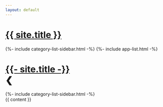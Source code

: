 ```yaml
---
layout: default
---
```

<head>
  <meta name="google-site-verification" content="Up4NMaytjs0u212Seq63B4_XdJdBWrvUOVROrWpg5cc" />
  <meta name="naver-site-verification" content="ca101c91aa6dd3f888eefb8a4894a628c9c75ff4" />
  <meta name="viewport" content="width=device-width, initial-scale=1">
  <title>Trouvaillle log.</title>
  <link rel="stylesheet" type="text/css" href="/assets/css/style.css"/>
  <link rel="icon" type="image/png" href="/favicon.png" />
  <link rel="stylesheet" href="https://cdn.jsdelivr.net/npm/bootstrap-icons@1.11.3/font/bootstrap-icons.min.css">
  <script src="/assets/js/post.js"></script>
  <!-- Global site tag (gtag.js) - Google Analytics -->
  <script async src="https://www.googletagmanager.com/gtag/js?id=G-3VSF418X77"></script>
  <!-- MathJax -->
  <script type="text/javascript" async
    src="https://cdn.jsdelivr.net/npm/mathjax@3/es5/tex-mml-chtml.js">
  </script>
  <script type="text/javascript">
    window.dataLayer = window.dataLayer || [];
    function gtag() { dataLayer.push(arguments); }
    gtag('js', new Date());

    gtag('config', 'G-3VSF418X77');

    window.onload = () => {
      let hide = document.querySelector('.sidebar .header .page-heading .hide');
      hide.addEventListener('click', () => {
        let sidebar = document.querySelector('.sidebar');
        if (sidebar) {
          sidebar.classList.toggle('hidden');
          if (sidebar.classList.contains('hidden')) {
            hide.innerHTML = '&#x276F;';
          } else {
            hide.innerHTML = '&#x276E;';
          }
        }
      });
    };
  </script>

  <!-- Google adsense-->
  <script async src="https://pagead2.googlesyndication.com/pagead/js/adsbygoogle.js?client=ca-pub-7824775648651112"
    crossorigin="anonymous"></script>
</head>
<div id="root">
  <div class="header">
    <h1 class="page-heading">
      <a href="{{ site.url }}">
        {{ site.title }}
      </a>
    </h1>
    <div id="menu" class="menu">
    </div>
  </div>
  <div class="floating-sidebar">
    <div class="floating-transparent">
    </div>
    <div class="floating-categories">
    {%- include category-list-sidebar.html -%}
    {%- include app-list.html -%}
    </div>
  </div>
  <div class="wrapper">
    <div class="sidebar">
      <div class="header">
          <h1 class="page-heading">
            <a href="{{ site.url }}">
              {{- site.title -}}
            </a>
            <div class="hide"><span>&#x276E;</span></div>
          </h1>
        </div>
      {%- include category-list-sidebar.html -%}
    </div>
    <div class="container">
      {{ content }}
    </div>
  </div>
</div>
